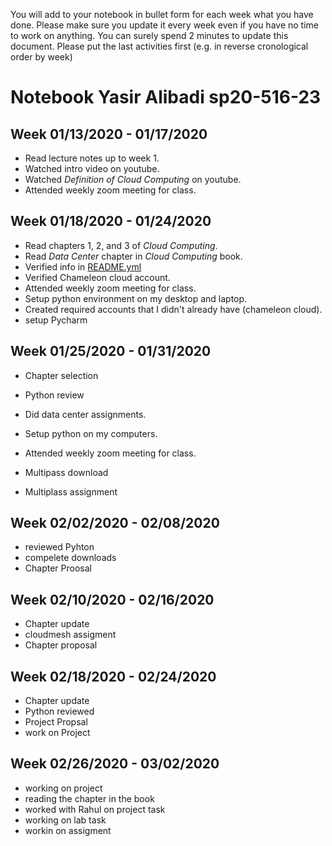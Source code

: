 
You will add to your notebook in bullet form for each week what you have done. 
Please make sure you update it every week even if you have no time to work on 
anything. You can surely spend 2 minutes to update this document. Please put 
the last activities first (e.g. in reverse cronological order by week)


# Notebook Yasir Alibadi sp20-516-23

## Week 01/13/2020 - 01/17/2020

* Read lecture notes up to week 1.
* Watched intro video on youtube.
* Watched *Definition of Cloud Computing* on youtube.
* Attended weekly zoom meeting for class.


## Week 01/18/2020 - 01/24/2020

* Read chapters 1, 2, and 3 of *Cloud Computing*.
* Read *Data Center*  chapter in *Cloud Computing* book.
* Verified info in [README.yml](./README.yml)
* Verified Chameleon cloud account.
* Attended weekly zoom meeting for class.
* Setup python environment on my desktop and laptop.
* Created required accounts that I didn't already have (chameleon cloud).
* setup Pycharm

## Week 01/25/2020 - 01/31/2020

* Chapter selection 
* Python review 

* Did data center assignments.
* Setup python on my computers.
* Attended weekly zoom meeting for class.
* Multipass download
* Multiplass assignment

## Week 02/02/2020 - 02/08/2020

* reviewed Pyhton
* compelete downloads 
* Chapter Proosal

## Week 02/10/2020 - 02/16/2020

* Chapter update 
* cloudmesh assigment 
* Chapter proposal

## Week 02/18/2020 - 02/24/2020

* Chapter update
* Python reviewed
* Project Propsal
* work on Project

## Week 02/26/2020 - 03/02/2020

* working on project
* reading the chapter in the book
* worked with Rahul on project task
* working on lab task
* workin on assigment 
